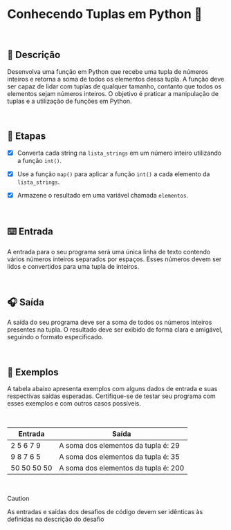 # Conhecendo Tuplas em Python :dart:

<br/>

## :memo: **Descrição** 

Desenvolva uma função em Python que recebe uma tupla de números inteiros e retorna a soma de todos os elementos dessa tupla. A função deve ser capaz de lidar com tuplas de qualquer tamanho, contanto que todos os elementos sejam números inteiros. O objetivo é praticar a manipulação de tuplas e a utilização de funções em Python.

<br/>

## 👣 **Etapas** 

- [x] Converta cada string na `lista_strings` em um número inteiro utilizando a função `int()`.

- [x] Use a função `map()` para aplicar a função `int()` a cada elemento da `lista_strings`.
  
- [x] Armazene o resultado em uma variável chamada `elementos`.  

<br/>

## ⌨️ **Entrada**

A entrada para o seu programa será uma única linha de texto contendo vários números inteiros separados por espaços. Esses números devem ser lidos e convertidos para uma tupla de inteiros.

<br/>

## 🎧 **Saída**

A saída do seu programa deve ser a soma de todos os números inteiros presentes na tupla. O resultado deve ser exibido de forma clara e amigável, seguindo o formato especificado.

<br/>

## 📲 **Exemplos**

A tabela abaixo apresenta exemplos com alguns dados de entrada e suas respectivas saídas esperadas. Certifique-se de testar seu programa com esses exemplos e com outros casos possíveis.

<br/>

| Entrada     | Saída                                |
| ----------- | ------------------------------------ |
| 2 5 6 7 9   | A soma dos elementos da tupla é: 29  |
| 9 8 7 6 5   | A soma dos elementos da tupla é: 35  |
| 50 50 50 50 | A soma dos elementos da tupla é: 200 |

<br/>

> [!CAUTION]
> As entradas e saídas dos desafios de código devem ser idênticas às definidas na descrição do desafio
